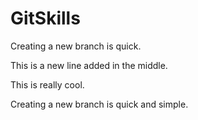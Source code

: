 # GitSkills

Creating a new branch is quick.

This is a new line added in the middle.

This is really cool.

Creating a new branch is quick and simple.
